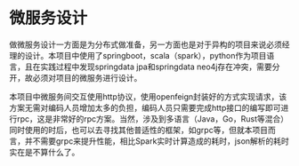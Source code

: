 # 微服务设计

做微服务设计一方面是为分布式做准备，另一方面也是对于异构的项目来说必须经理的设计。本项目中使用了springboot，scala（spark），python作为项目语言，且在实践过程中发现springdata jpa和springdata neo4j存在冲突，需要分开，故必须对项目的微服务进行设计。

本项目中微服务间交互使用http协议，使用openfeign封装好的方式实现请求，该方案无需对编码人员增加太多的负担，编码人员只需要完成http接口的编写即可进行rpc，这是非常好的rpc方案。当然，涉及到多语言（Java，Go，Rust等混合）同时使用的时后，也可以去寻找其他普适性的框架，如grpc等，但就本项目而言，并不需要grpc来提升性能，相比Spark实时计算造成的耗时，json解析的耗时实在是不算什么了。
